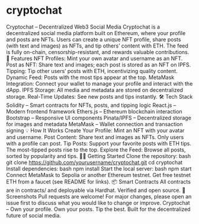 # cryptochat
Cryptochat – Decentralized Web3 Social Media Cryptochat is a decentralized social media platform built on Ethereum, where your profile and posts are NFTs. Users can create a unique NFT profile, share posts (with text and images) as NFTs, and tip others’ content with ETH. The feed is fully on-chain, censorship-resistant, and rewards valuable contributions.  🚀 Features NFT Profiles: Mint your own avatar and username as an NFT.  Post as NFT: Share text and images; each post is stored as an NFT on IPFS.  Tipping: Tip other users’ posts with ETH, incentivizing quality content.  Dynamic Feed: Posts with the most tips appear at the top.  MetaMask Integration: Connect your wallet to manage your profile and interact with the dApp.  IPFS Storage: All media and metadata are stored on decentralized storage.  Real-Time Updates: See new posts and tips instantly.  🛠️ Tech Stack Solidity – Smart contracts for NFTs, posts, and tipping logic  React.js – Modern frontend framework  Ethers.js – Ethereum blockchain interaction  Bootstrap – Responsive UI components  Pinata/IPFS – Decentralized storage for images and metadata  MetaMask – Wallet connection and transaction signing  💡 How It Works Create Your Profile: Mint an NFT with your avatar and username.  Post Content: Share text and images as NFTs. Only users with a profile can post.  Tip Posts: Support your favorite posts with ETH tips. The most-tipped posts rise to the top.  Explore the Feed: Browse all posts, sorted by popularity and tips.  🧑‍💻 Getting Started Clone the repository:  bash git clone https://github.com/yourusername/cryptochat.git cd cryptochat Install dependencies:  bash npm install Start the local server:  bash npm start Connect MetaMask to Sepolia or another Ethereum testnet.  Get free testnet ETH from a faucet (see README for links).  📦 Smart Contracts All contracts are in contracts/ and deployable via Hardhat.  Verified and open source.  📸 Screenshots   Pull requests are welcome! For major changes, please open an issue first to discuss what you would like to change or improve.  Cryptochat – Own your profile. Own your posts. Tip the best. Built for the decentralized future of social media.
